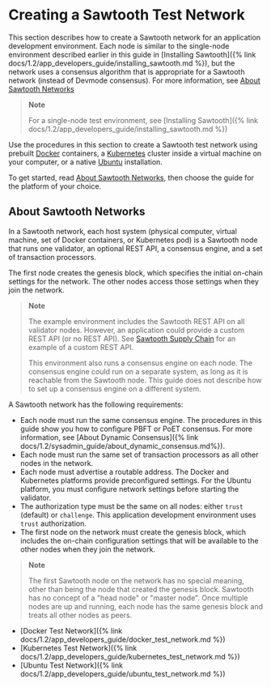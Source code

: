 # Creating a Sawtooth Test Network

This section describes how to create a Sawtooth network for an
application development environment. Each node is similar to the
single-node environment described earlier in this guide in [Installing
Sawtooth]({% link docs/1.2/app_developers_guide/installing_sawtooth.md %}),
but the network uses a consensus algorithm that is
appropriate for a Sawtooth network (instead of Devmode consensus). For
more information, see [About Sawtooth Networks](#about-sawtooth-networks)

> **Note**
>
> For a single-node test environment, see
> [Installing
> Sawtooth]({% link docs/1.2/app_developers_guide/installing_sawtooth.md %})

Use the procedures in this section to create a Sawtooth test network
using prebuilt [Docker](https://www.docker.com/) containers, a
[Kubernetes](https://kubernetes.io) cluster inside a virtual machine on
your computer, or a native [Ubuntu](https://www.ubuntu.com/)
installation.

To get started, read [About Sawtooth
Networks](#about-sawtooth-networks),
then choose the guide for the platform of your choice.

##  About Sawtooth Networks

In a Sawtooth network, each host system (physical computer, virtual
machine, set of Docker containers, or Kubernetes pod) is a Sawtooth node
that runs one validator, an optional REST API, a consensus engine, and a
set of transaction processors.

The first node creates the genesis block, which specifies the initial on-chain
settings for the network. The other nodes access those settings when they join
the network.

> **Note**
>
> The example environment includes the Sawtooth REST API on all validator
> nodes. However, an application could provide a custom REST API (or no
> REST API). See [Sawtooth Supply
> Chain](https://github.com/hyperledger/sawtooth-supply-chain) for an
> example of a custom REST API.
>
> This environment also runs a consensus engine on each node. The
> consensus engine could run on a separate system, as long as it is
> reachable from the Sawtooth node. This guide does not describe how to
> set up a consensus engine on a different system.

A Sawtooth network has the following requirements:

-   Each node must run the same consensus engine.
    The procedures in this guide show you how to configure
    PBFT or PoET consensus. For more information, see [About Dynamic
    Consensus]({% link docs/1.2/sysadmin_guide/about_dynamic_consensus.md%}).
-   Each node must run the same set of transaction processors as all
    other nodes in the network.
-   Each node must advertise a routable address. The Docker and
    Kubernetes platforms provide preconfigured settings. For the Ubuntu
    platform, you must configure network settings before starting the
    validator.
-   The authorization type must be the same on all nodes: either `trust`
    (default) or `challenge`. This application development environment
    uses `trust` authorization.
-   The first node on the network must create the genesis block, which includes
    the on-chain configuration settings that will be available to the other
    nodes when they join the network.

> **Note**
>
> The first Sawtooth node on the network has no special meaning, other
> than being the node that created the genesis block. Sawtooth has no
> concept of a \"head node\" or \"master node\". Once multiple nodes are
> up and running, each node has the same genesis block and treats all
> other nodes as peers.

<!--
  Licensed under Creative Commons Attribution 4.0 International License
  https://creativecommons.org/licenses/by/4.0/
-->

* [Docker Test
Network]({% link docs/1.2/app_developers_guide/docker_test_network.md %})
* [Kubernetes Test
 Network]({% link docs/1.2/app_developers_guide/kubernetes_test_network.md %})
* [Ubuntu Test
Network]({% link docs/1.2/app_developers_guide/ubuntu_test_network.md %})

<!--
  Licensed under Creative Commons Attribution 4.0 International License
  https://creativecommons.org/licenses/by/4.0/
-->
